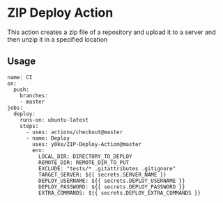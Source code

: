 # ZIP Deploy Action
This action creates a zip file of a repository and upload it to a server and then unzip it in a specified location
## Usage
```
name: CI
on:
  push:
    branches:
    - master
jobs:
  deploy:
    runs-on: ubuntu-latest
    steps:
      - uses: actions/checkout@master
      - name: Deploy
        uses: y0ke/ZIP-Deploy-Action@master
        env:
          LOCAL_DIR: DIRECTORY_TO_DEPLOY
          REMOTE_DIR: REMOTE_DIR_TO_PUT
          EXCLUDE: "tests/* .gitattributes .gitignore"
          TARGET_SERVER: ${{ secrets.SERVER_NAME }}
          DEPLOY_USERNAME: ${{ secrets.DEPLOY_USERNAME }}
          DEPLOY_PASSWORD: ${{ secrets.DEPLOY_PASSWORD }}
          EXTRA_COMMANDS: ${{ secrets.DEPLOY_EXTRA_COMMANDS }}
```
